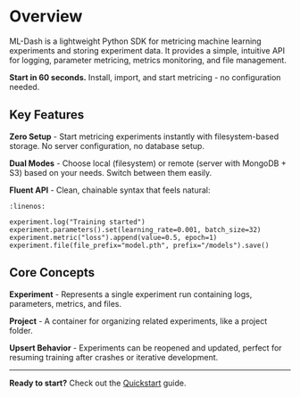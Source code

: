 # Overview

ML-Dash is a lightweight Python SDK for metricing machine learning experiments and storing experiment data. It provides a simple, intuitive API for logging, parameter metricing, metrics monitoring, and file management.

**Start in 60 seconds.** Install, import, and start metricing - no configuration needed.

## Key Features

**Zero Setup** - Start metricing experiments instantly with filesystem-based storage. No server configuration, no database setup.

**Dual Modes** - Choose local (filesystem) or remote (server with MongoDB + S3) based on your needs. Switch between them easily.

**Fluent API** - Clean, chainable syntax that feels natural:

```{code-block} python
:linenos:

experiment.log("Training started")
experiment.parameters().set(learning_rate=0.001, batch_size=32)
experiment.metric("loss").append(value=0.5, epoch=1)
experiment.file(file_prefix="model.pth", prefix="/models").save()
```


## Core Concepts

**Experiment** - Represents a single experiment run containing logs, parameters, metrics, and files.

**Project** - A container for organizing related experiments, like a project folder.

**Upsert Behavior** - Experiments can be reopened and updated, perfect for resuming training after crashes or iterative development.

---

**Ready to start?** Check out the [Quickstart](quickstart.md) guide.
